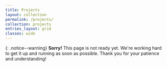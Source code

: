 ```yaml
---
title: Projects
layout: collection
permalink: /projects/
collection: projects
entries_layout: grid
classes: wide
---
```

{: .notice--warning}
**Sorry!** This page is not ready yet. We're working hard to get it up and running as soon as possible. Thank you for your patience and understanding!
